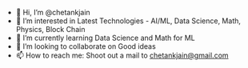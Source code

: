 - 👋 Hi, I’m @chetankjain
- 👀 I’m interested in Latest Technologies - AI/ML, Data Science, Math, Physics, Block Chain
- 🌱 I’m currently learning Data Science and Math for ML
- 💞️ I’m looking to collaborate on Good ideas
- 📫 How to reach me: Shoot out a mail to chetankjain@gmail.com

<!---
chetankjain/chetankjain is a ✨ special ✨ repository because its `README.md` (this file) appears on your GitHub profile.
You can click the Preview link to take a look at your changes.
--->
